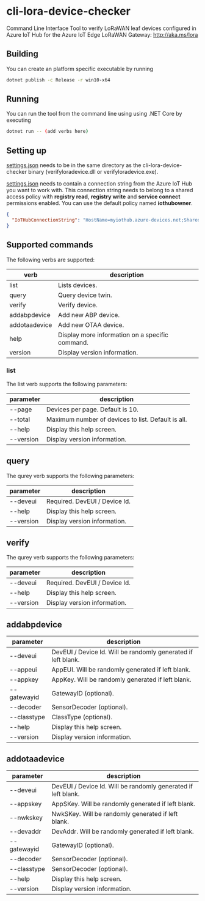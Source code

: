 # cli-lora-device-checker

Command Line Interface Tool to verify LoRaWAN leaf devices configured in Azure IoT Hub for the Azure IoT Edge LoRaWAN Gateway: <http://aka.ms/lora>

## Building

You can create an platform specific executable by running

```bash
dotnet publish -c Release -r win10-x64
```

## Running

You can run the tool from the command line using using .NET Core by executing

```bash
dotnet run -- (add verbs here)
```

## Setting up

[settings.json](/settings.json) needs to be in the same directory as the cli-lora-device-checker binary (verifyloradevice.dll or verifyloradevice.exe).

[settings.json](/settings.json) needs to contain a connection string from the Azure IoT Hub you want to work with. This connection string needs to belong to a shared access policy with **registry read**, **registry write** and **service connect** permissions enabled. You can use the default policy named **iothubowner**.

```json
{
  "IoTHubConnectionString": "HostName=myiothub.azure-devices.net;SharedAccessKeyName=iothubowner;SharedAccessKey=AeVMLayazGTS9QRMJtFGSSNwdhUdYR5VwCjaafc3DL0=",
}
```

## Supported commands

The following verbs are supported:

|verb|description|
|-|-|
|list|Lists devices.|
|query|Query device twin.|
|verify|Verify device.|
|addabpdevice|Add new ABP device.|
|addotaadevice|Add new OTAA device.|
|help|Display more information on a specific command.|
|version|Display version information.|

### list

The list verb supports the following parameters:

|parameter|description|
|-|-|
|--page|Devices per page. Default is 10.|
|--total|Maximum number of devices to list. Default is all.|
|--help|Display this help screen.|
|--version|Display version information.|

## query

The qurey verb supports the following parameters:

|parameter|description|
|-|-|
|--deveui|Required. DevEUI / Device Id.|
|--help|Display this help screen.|
|--version|Display version information.|

## verify

The qurey verb supports the following parameters:

|parameter|description|
|-|-|
|--deveui|Required. DevEUI / Device Id.|
|--help|Display this help screen.|
|--version|Display version information.|

## addabpdevice

|parameter|description|
|-|-|
|--deveui|DevEUI / Device Id. Will be randomly generated if left blank.|
|--appeui|AppEUI. Will be randomly generated if left blank.|
|--appkey|AppKey. Will be randomly generated if left blank.|
|--gatewayid|GatewayID (optional).|
|--decoder|SensorDecoder (optional).|
|--classtype|ClassType (optional).|
|--help|Display this help screen.|
|--version|Display version information.|

## addotaadevice

|parameter|description|
|-|-|
|--deveui|DevEUI / Device Id. Will be randomly generated if left blank.|
|--appskey|AppSKey. Will be randomly generated if left blank.|
|--nwkskey|NwkSKey. Will be randomly generated if left blank.|
|--devaddr|DevAddr. Will be randomly generated if left blank.|
|--gatewayid|GatewayID (optional).|
|--decoder|SensorDecoder (optional).|
|--classtype|SensorDecoder (optional).|
|--help|Display this help screen.|
|--version|Display version information.|
